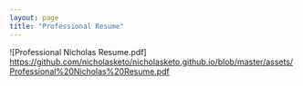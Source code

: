 ```yaml
---
layout: page
title: "Professional Resume"
---
```

![Professional Nicholas Resume.pdf] https://github.com/nicholasketo/nicholasketo.github.io/blob/master/assets/Professional%20Nicholas%20Resume.pdf
